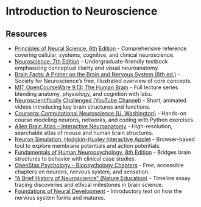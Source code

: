 # Introduction to Neuroscience

## Resources

- [Principles of Neural Science, 6th Edition](https://www.mheducation.com/highered/product/principles-neural-science-kandel-schwarts-jesell/M9781259642234.html) - Comprehensive reference covering cellular, systems, cognitive, and clinical neuroscience.
- [Neuroscience, 7th Edition](https://sinauer.oup.com/neuroscience7e) - Undergraduate-friendly textbook emphasizing conceptual clarity and visual neuroanatomy.
- [Brain Facts: A Primer on the Brain and Nervous System (8th ed.)](https://www.brainfacts.org/the-brain-facts-book) - Society for Neuroscience’s free, illustrated overview of core concepts.
- [MIT OpenCourseWare 9.13: The Human Brain](https://ocw.mit.edu/courses/9-13-the-human-brain-spring-2019/) - Full lecture series blending anatomy, physiology, and cognition with labs.
- [Neuroscientifically Challenged (YouTube Channel)](https://www.youtube.com/c/NeuroscientificallyChallenged) - Short, animated videos introducing key brain structures and functions.
- [Coursera: Computational Neuroscience (U. Washington)](https://www.coursera.org/learn/computational-neuroscience) - Hands-on course modeling neurons, networks, and coding with Python exercises.
- [Allen Brain Atlas – Interactive Neuroanatomy](https://atlas.brain-map.org/) - High-resolution, searchable atlas of mouse and human brain structures.
- [Neuron Simulation: Hodgkin-Huxley Interactive Applet](https://neuronaldynamics.epfl.ch/online/Ch2.html) - Browser-based tool to explore membrane potentials and action potentials.
- [Fundamentals of Human Neuropsychology, 8th Edition](https://www.macmillanlearning.com/college/us/product/Fundamentals-of-Human-Neuropsychology/p/1319243573) - Bridges brain structures to behavior with clinical case studies.
- [OpenStax Psychology – Biopsychology Chapters](https://openstax.org/details/books/psychology-3e) - Free, accessible chapters on neurons, nervous system, and sensation.
- [“A Brief History of Neuroscience” (Nature Education)](https://www.nature.com/scitable/topicpage/a-brief-history-of-neuroscience-14756921/) - Timeline essay tracing discoveries and ethical milestones in brain science.
- [Foundations of Neural Development](https://www.routledge.com/Foundations-of-Neural-Development/Morgan-Carter/p/book/9780367363029) - Introductory text on how the nervous system forms and matures.
